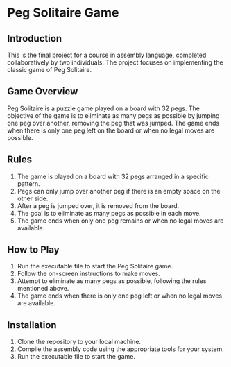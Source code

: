 # Peg Solitaire Game

## Introduction

This is the final project for a course in assembly language, completed collaboratively by two individuals. The project focuses on implementing the classic game of Peg Solitaire.

## Game Overview

Peg Solitaire is a puzzle game played on a board with 32 pegs. The objective of the game is to eliminate as many pegs as possible by jumping one peg over another, removing the peg that was jumped. The game ends when there is only one peg left on the board or when no legal moves are possible.

## Rules

1. The game is played on a board with 32 pegs arranged in a specific pattern.
2. Pegs can only jump over another peg if there is an empty space on the other side.
3. After a peg is jumped over, it is removed from the board.
4. The goal is to eliminate as many pegs as possible in each move.
5. The game ends when only one peg remains or when no legal moves are available.

## How to Play

1. Run the executable file to start the Peg Solitaire game.
2. Follow the on-screen instructions to make moves.
3. Attempt to eliminate as many pegs as possible, following the rules mentioned above.
4. The game ends when there is only one peg left or when no legal moves are available.

## Installation

1. Clone the repository to your local machine.
2. Compile the assembly code using the appropriate tools for your system.
3. Run the executable file to start the game.


